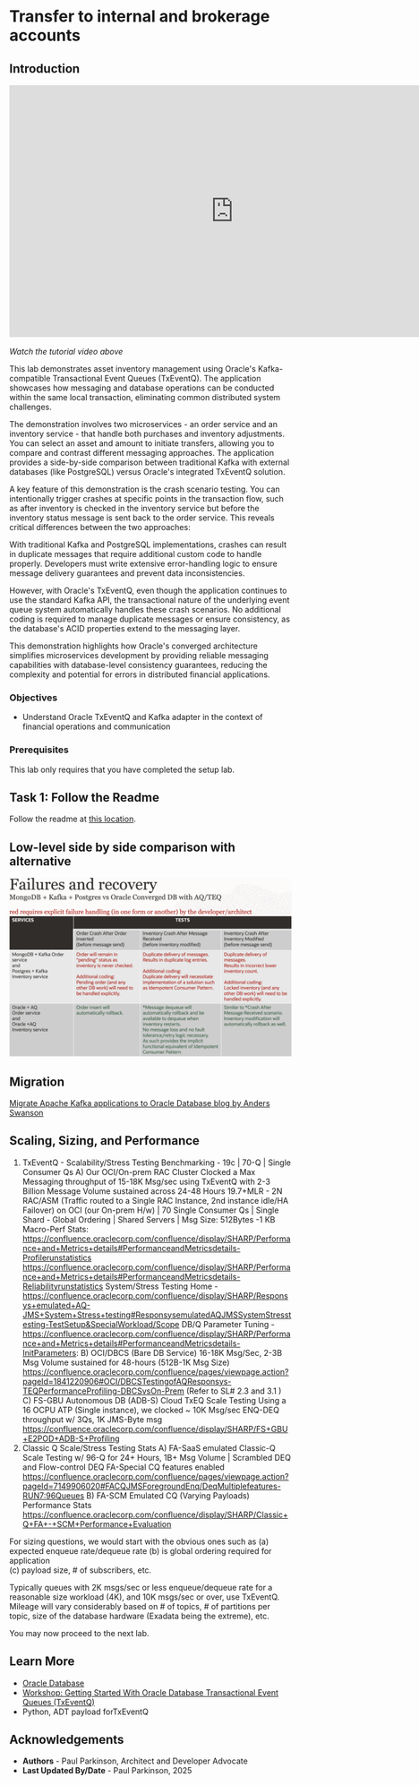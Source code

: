 # Transfer to internal and brokerage accounts

## Introduction


<iframe width="800" height="450" src="https://www.youtube.com/embed/qHVYXagpAC0?start=771" title="YouTube video player" frameborder="0" allow="accelerometer; autoplay; clipboard-write; encrypted-media; gyroscope; picture-in-picture; web-share" allowfullscreen></iframe>

*Watch the tutorial video above*

This lab demonstrates asset inventory management using Oracle's Kafka-compatible Transactional Event Queues (TxEventQ). The application showcases how messaging and database operations can be conducted within the same local transaction, eliminating common distributed system challenges.

The demonstration involves two microservices - an order service and an inventory service - that handle both purchases and inventory adjustments. You can select an asset and amount to initiate transfers, allowing you to compare and contrast different messaging approaches. The application provides a side-by-side comparison between traditional Kafka with external databases (like PostgreSQL) versus Oracle's integrated TxEventQ solution.

A key feature of this demonstration is the crash scenario testing. You can intentionally trigger crashes at specific points in the transaction flow, such as after inventory is checked in the inventory service but before the inventory status message is sent back to the order service. This reveals critical differences between the two approaches:

With traditional Kafka and PostgreSQL implementations, crashes can result in duplicate messages that require additional custom code to handle properly. Developers must write extensive error-handling logic to ensure message delivery guarantees and prevent data inconsistencies.

However, with Oracle's TxEventQ, even though the application continues to use the standard Kafka API, the transactional nature of the underlying event queue system automatically handles these crash scenarios. No additional coding is required to manage duplicate messages or ensure consistency, as the database's ACID properties extend to the messaging layer.

This demonstration highlights how Oracle's converged architecture simplifies microservices development by providing reliable messaging capabilities with database-level consistency guarantees, reducing the complexity and potential for errors in distributed financial applications.

### Objectives

-  Understand Oracle TxEventQ and Kafka adapter in the context of financial operations and communication

### Prerequisites

This lab only requires that you have completed the setup lab.

## Task 1: Follow the Readme

Follow the readme at [this location](https://github.com/paulparkinson/oracle-ai-for-sustainable-dev/tree/main/financial/graph-circular-payments).

## Low-level side by side comparison with alternative

![Mongo & Postgress & Kafka to Oracle](images/mongopostgreskafka_vs_OracleAQ.png " ")

## Migration

   [Migrate Apache Kafka applications to Oracle Database blog by Anders Swanson](https://www.linkedin.com/pulse/migrate-apache-kafka-applications-oracledatabase-anders-swanson-fd6vc)

## Scaling, Sizing, and Performance

1) TxEventQ  - Scalability/Stress Testing Benchmarking - 19c | 70-Q | Single Consumer Qs
   A) Our OCI/On-prem RAC Cluster
   Clocked a Max Messaging throughput of 15-18K Msg/sec using TxEventQ with 2-3 Billion Message Volume sustained across 24-48 Hours
   19.7+MLR - 2N RAC/ASM (Traffic routed to a Single RAC Instance, 2nd instance idle/HA Failover)  on OCI (our On-prem H/w) | 70 Single Consumer Qs |  Single Shard - Global Ordering | Shared Servers
   | Msg Size: 512Bytes -1 KB
   Macro-Perf Stats:
   https://confluence.oraclecorp.com/confluence/display/SHARP/Performance+and+Metrics+details#PerformanceandMetricsdetails-Profilerunstatistics
   https://confluence.oraclecorp.com/confluence/display/SHARP/Performance+and+Metrics+details#PerformanceandMetricsdetails-Reliabilityrunstatistics
   System/Stress Testing Home - https://confluence.oraclecorp.com/confluence/display/SHARP/Responsys+emulated+AQ-JMS+System+Stress+testing#ResponsysemulatedAQJMSSystemStresstesting-TestSetup&SpecialWorkload/Scope
   DB/Q Parameter Tuning - https://confluence.oraclecorp.com/confluence/display/SHARP/Performance+and+Metrics+details#PerformanceandMetricsdetails-InitParameters:
   B) OCI/DBCS (Bare DB Service)
   16-18K Msg/Sec, 2-3B Msg Volume sustained for 48-hours (512B-1K Msg Size)
   https://confluence.oraclecorp.com/confluence/pages/viewpage.action?pageId=1841220906#OCI/DBCSTestingofAQResponsys-TEQPerformanceProfiling-DBCSvsOn-Prem        (Refer to SL# 2.3 and 3.1 )
   C) FS-GBU Autonomous DB (ADB-S) Cloud TxEQ Scale Testing
   Using a 16 OCPU ATP (Single instance), we clocked ~ 10K Msg/sec ENQ-DEQ throughput w/ 3Qs, 1K JMS-Byte msg
   https://confluence.oraclecorp.com/confluence/display/SHARP/FS+GBU+E2POD+ADB-S+Profiling
2) Classic Q Scale/Stress Testing Stats
   A)   FA-SaaS emulated Classic-Q Scale Testing w/ 96-Q for 24+ Hours, 1B+ Msg Volume | Scrambled DEQ and  Flow-control DEQ FA-Special CQ features enabled
   https://confluence.oraclecorp.com/confluence/pages/viewpage.action?pageId=7149906020#FACQJMSForegroundEnq/DeqMultiplefeatures-RUN7:96Queues
   B)   FA-SCM Emulated CQ (Varying Payloads) Performance Stats
   https://confluence.oraclecorp.com/confluence/display/SHARP/Classic+Q+FA+-+SCM+Performance+Evaluation

For sizing questions, we would start with the obvious ones such as 
(a) expected enqueue rate/dequeue rate 
(b) is global ordering required for application  
(c) payload size, # of subscribers, etc.

Typically queues with 2K msgs/sec or less enqueue/dequeue rate for a reasonable size workload (4K), and 10K msgs/sec or over, use TxEventQ.
Mileage will vary considerably based on # of topics, # of partitions per topic, size of the database hardware (Exadata being the extreme), etc.


You may now proceed to the next lab.

## Learn More

* [Oracle Database](https://bit.ly/mswsdatabase)
* [Workshop: Getting Started With Oracle Database Transactional Event Queues (TxEventQ)](https://apexapps.oracle.com/pls/apex/r/dbpm/livelabs/view-workshop?wid=1016)
* Python, ADT payload forTxEventQ

## Acknowledgements
* **Authors** - Paul Parkinson, Architect and Developer Advocate
* **Last Updated By/Date** - Paul Parkinson, 2025
